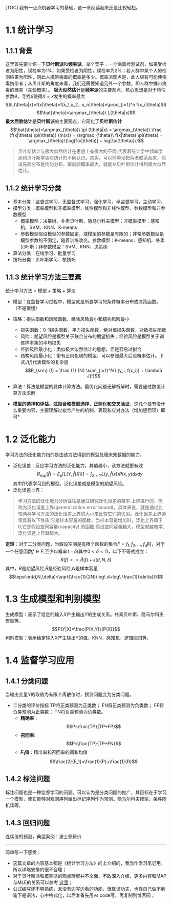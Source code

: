 [TOC]
我有一点点机器学习的基础，这一章阅读起来还是比较轻松。
# 1.1 统计学习
## 1.1.1 背景
这里首先要介绍一下**贝叶斯派**和**频率派**。举个栗子：一个病毒检测试剂，如果受检者为阳性，误检率为1%，如果受检者为阴性，误检率为2%；若人群中某个人的检测结果为阳性，则此人携带病毒的概率是多少。概率派观点是，此人极有可能使病毒携带者；从贝叶斯的角度来看，我们还需要知道另外一个参数，即人群中携带病毒的概率（先验概率）。
**极大似然估计**是**频率派**的主要观点，核心思想是对于待估参数$\theta$，寻找$\hat{\theta}$使得$X=x$发生的概率最大
$$L(\theta|x)=f(x|\theta)=f(x_1,x_2...x_n|\theta)=\prod_{i=1}^n f(x_i|\theta)$$
$$\hat{\theta}=\argmax_{\theta}\ L(\theta|x)$$
**最大后验估计**是**贝叶斯派**的主要观点，它简化了**贝叶斯估计**
$$\hat{\theta}=\argmax_{\theta}\ \pi (\theta|x) = \argmax_{\theta}\ \frac {f(x|\theta) \pi(\theta)} {m(x)} = \argmax_{\theta}\ f(x|\theta) \pi(\theta) = \argmax_{\theta}\{log[f(x|\theta)] + log[\pi(\theta)]\}$$
>贝叶斯估计与极大似然估计在思想上有很大的不同,代表着统计学中频率学派和贝叶斯学派对统计的不同认识。其实，可以简单地把两者联系起来，假设先验分布是均匀分布，取后验概率最大，就能从贝叶斯估计得到极大似然估计。
## 1.1.2 统计学习分类
* 基本分类：监督式学习，无监督式学习，强化学习，半监督学习，主动学习。
* 模型分类：概率模型和非概率模型、线性模型和非线性模型、参数模型和非参数模型
   * 概率模型：决策树、朴素贝叶斯、隐马尔科夫模型；非概率模型：感知机、SVM、KNN、K-means
   * 参数模型假设模型的参数固定，或模型的参数是有限的；非常参数模型是模型参数的不固定，随着训练改变。参数模型：K-means、感知机、朴素贝叶斯；非参数模型：SVM、KNN、决策树
* 算法分类：在线学习、批量学习
* 技巧分类：贝叶斯学习、核技巧

## 1.1.3 统计学习方法三要素
统计学习方法 = 模型 + 策略 + 算法
* 模型：在监督学习过程中，模型就是所要学习的条件概率分布或决策函数。（不是很懂）
* 策略：损失函数和风险函数、经验风险最小和结构风险最小
  * 损失函数：0-1损失函数，平方损失函数，绝对值损失函数，对数损失函数
  * 风险：期望风险是模型关于联合分布的期望损失；经验风险是模型关于训练样本集的平均损失
  * 经验风险最小化：类似极大似然估计的思想，但是容易过拟合
  * 结构风险最小化：带有正则化项的模型，可以参照最大后验概率估计。下式$J(f)$代表模型的复杂度
  $$R_{srm} (f) = \frac {1} {N} \sum_{i=1}^N L(y_i, f(x_i)) + \lambda J(f)$$
* 算法：算法是模型的具体计算方法。最优化问题无解析解时，需要通过数值计算方法求解


* **模型的选择和评估、过拟合和模型选择、正则化和交叉验证**，这几个章节没什么重要内容，主要理解过拟合产生的机制、表现和应对办法（增加惩罚项）即可*


# 1.2 泛化能力
学习方法的泛化能力指的是由该方法得到的模型处理未知数据的能力。
* 泛化误差：反应学习方法的泛化能力，其值越小，该方法就更有效
$$ R_{exp}(\hat{f}) = E_p[L(Y,\hat{f}(X))] = \int_{X×Y} L(y,\hat{f}(x)) P(x,y)dxdy $$
其中$\hat{f}$代表学习到的模型。泛化误差就是模型的期望风险。
* 泛化误差上界：
>学习方法的泛化能力分析往往是通过研究泛化误差的概率.上界进行的，简称为泛化误差上界(generalization error bound)。具体来说，就是通过比较两种学习方法的泛化误差上界的大小来比较它们的优劣。泛化误差上界通常具有以下性质:它是样本容量的函数，当样本容量增加时，泛化上界趋于0;它是假设空间容量(capacity) 的函数,假设空间容量越大，模型就越难学,泛化误差上界就越大。

**定理**：对于二分类问题，当假设空间是有限个函数的集合$F={f_1,f_2,...,f_d}$时，对于一个任意函数$f \in F$,至少以概率$1-\delta$(其中$0<\delta<1$)，以下不等式成立：
$$R(f)<=\hat{R}(f)+\epsilon(d,N,\delta)$$
其中，$R$是期望风险,$\hat{R}$是经验风险,$N$是样本容量
$$\epsilon(d,N,\delta)=\sqrt{\frac{1}{2N}(log\ d+log\ \frac{1}{\delta})}$$
# 1.3 生成模型和判别模型
生成模型：表示了给定的输入$X$产生输出$Y$的生成关系。朴素贝叶斯、隐马尔科夫模型等。
$$P(Y|X)=\frac{P(X,Y)}{P(X)}$$
判别模型：表示给定输入X产生输出Y的值。KNN，感知机，逻辑回归等。
# 1.4 监督学习应用
## 1.4.1 分类问题
当输出变量Y的取值为有限个离散值时，预测问题变为分类问题。
* 二分类的评价指标
  TP将正类预测为正类数；
  FN将正类预测为负类数；
  FP将负类预测为正类数；
  TN将负类预测为负类数。
  * **精确率**：
  $$P=\frac{TP}{TP+FP}$$
  * **召回率**:
  $$P=\frac{TP}{TP+FN}$$
  * **$F_1$值**：精准率和召回率的调和均值
  $$\frac{2}{F_1}=\frac{1}{P}+\frac{1}{R}$$
## 1.4.2 标注问题
标注问题也是一种监督学习的问题，可以认为是分类问题的推广，其目标在于学习一个模型，使它能够对观测序列给出标记序列作为预测。隐马尔科夫模型、条件随机场等。
## 1.4.3 回归问题
连续值的预测，典型案例：波士顿房价

-------------------------------------------------

简单写一下感受：
* 这篇文章的内容基本都是《统计学习方法》的上介绍的，我当作学习笔记用，所以详略安排的很不合理；
* 对于贝叶斯派和概率派的观点理解并不全面，不敢深入介绍，更多内容和MAP与MLE的关系可以参考 [这里](https://zhuanlan.zhihu.com/p/40024110)；
* 公式编写还不够熟练，且没有边写边看的功能，很耽误功夫，也怪自己做不到笔下是语法，心中格式化，以后准备先用vs code写，再复制到博客园；
